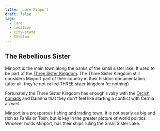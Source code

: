 ```yaml
---
title: _Lore Minport
draft: false
tags:
  - lore
  - location
  - city-state
  - CStefan
---
```

## The Rebellious Sister

Minport is the main town along the banks of the small sister lake. It used to be part of the [Three Sister Kingdom](../../Three%20Sister%20Kingdom/_Lore_Three_Sister_Kingdom.md). The Three Sister Kingdom still considers Minport part of their country in their historic documentation. (after all, they're not called THREE sister kingdom for nothing) 

Fortunately the Three Sister Kingdom has enough rivalry with the [Orcish nomads](../../Orcish%20Nomads/_Lore_Orcish_Nomads.md) and Daianna that they don't feel like starting a conflict with Cernia as well.

Minport is a prosperous fishing and trading town. It is not nearly as big and rich as Fahlia or Tosh, but is key in the greater picture of world politics. Whoever holds Minport, has their ships ruling the Small Sister Lake.

